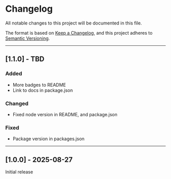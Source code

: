 # Changelog

All notable changes to this project will be documented in this file.

The format is based on [Keep a Changelog](https://keepachangelog.com/en/1.0.0/), and this project adheres to [Semantic Versioning](https://semver.org/spec/v2.0.0.html).

---

## [1.1.0] - TBD

### Added

- More badges to README
- Link to docs in package.json

### Changed

- Fixed node version in README, and package.json

### Fixed

- Package version in packages.json

---

## [1.0.0] - 2025-08-27

Initial release

